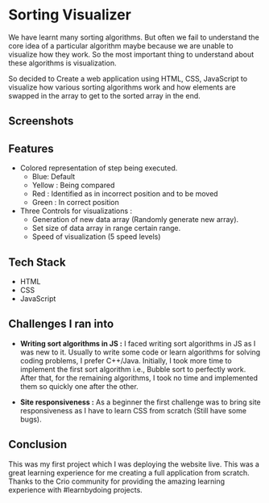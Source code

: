
# Sorting Visualizer

We have learnt many sorting algorithms. But often we fail to understand the core idea of a particular algorithm maybe because we are unable to visualize how they work. So the most important thing to understand about these algorithms is visualization. 

So decided to Create a web application using HTML, CSS, JavaScript to visualize how various sorting algorithms work and how elements are swapped in the array to get to the sorted array in the end.
## Screenshots




## Features

- Colored representation of step being executed. 
  - Blue: Default 
  - Yellow : Being compared 
  - Red : Identified as in incorrect position and to be moved 
  - Green : In correct position
- Three Controls for visualizations : 
  - Generation of new data array (Randomly generate new array).
  - Set size of data array in range certain range.
  - Speed of visualization (5 speed levels)  



## Tech Stack

- HTML
- CSS
- JavaScript


## Challenges I ran into

- **Writing sort algorithms in JS :** I faced writing sort algorithms in JS as I was new to it. Usually to write some code or learn algorithms for solving coding problems,
  I prefer C++/Java. Initially, I took more time to implement the first sort algorithm i.e., Bubble sort to perfectly work. After that, for the remaining algorithms, 
  I took no time and implemented them so quickly one after the other. 

- **Site responsiveness :** As a beginner the first challenge was to bring site responsiveness as I have to learn CSS from scratch (Still have some bugs).
## Conclusion
This was my first project which I was deploying the website live. This was a great learning experience for me creating a full application from scratch.
Thanks to the Crio community for providing the amazing learning experience with #learnbydoing projects.


